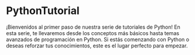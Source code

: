 # PythonTutorial
¡Bienvenidos al primer paso de nuestra serie de tutoriales de Python! En esta serie, te llevaremos desde los conceptos más básicos hasta temas avanzados de programación en Python. Si estás comenzando con Python o deseas reforzar tus conocimientos, este es el lugar perfecto para empezar.
